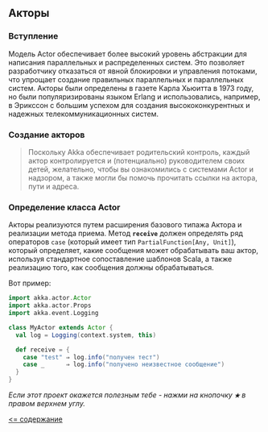 ## Акторы

### Вступление
Модель Actor обеспечивает более высокий уровень абстракции для написания параллельных и распределенных систем. Это 
позволяет разработчику отказаться от явной блокировки и управления потоками, что упрощает создание правильных 
параллельных и параллельных систем. Акторы были определены в газете Карла Хьюитта в 1973 году, но были популяризированы 
языком Erlang и использовались, например, в Эрикссон с большим успехом для создания высококонкурентных и надежных 
телекоммуникационных систем.

### Создание акторов
>Поскольку Akka обеспечивает родительский контроль, каждый актор контролируется и (потенциально) руководителем своих 
детей, желательно, чтобы вы ознакомились с системами Actor и надзором, а также могли бы помочь прочитать ссылки на 
актора, пути и адреса.

### Определение класса Actor
Акторы реализуются путем расширения базового типажа Актора и реализации метода приема. Метод **`receive`** должен определять 
ряд операторов `case` (который имеет тип `PartialFunction[Any, Unit]`), который определяет, какие сообщения может 
обрабатывать ваш актор, используя стандартное сопоставление шаблонов Scala, а также реализацию того, как сообщения 
должны обрабатываться.

Вот пример:

```scala
import akka.actor.Actor
import akka.actor.Props
import akka.event.Logging

class MyActor extends Actor {
  val log = Logging(context.system, this)

  def receive = {
    case "test" ⇒ log.info("получен тест")
    case _      ⇒ log.info("получено неизвестное сообщение")
  }
}
```

_Если этот проект окажется полезным тебе - нажми на кнопочку **`★`** в правом верхнем углу._

[<= содержание](https://github.com/steklopod/akka/blob/akka_starter/readme.md)